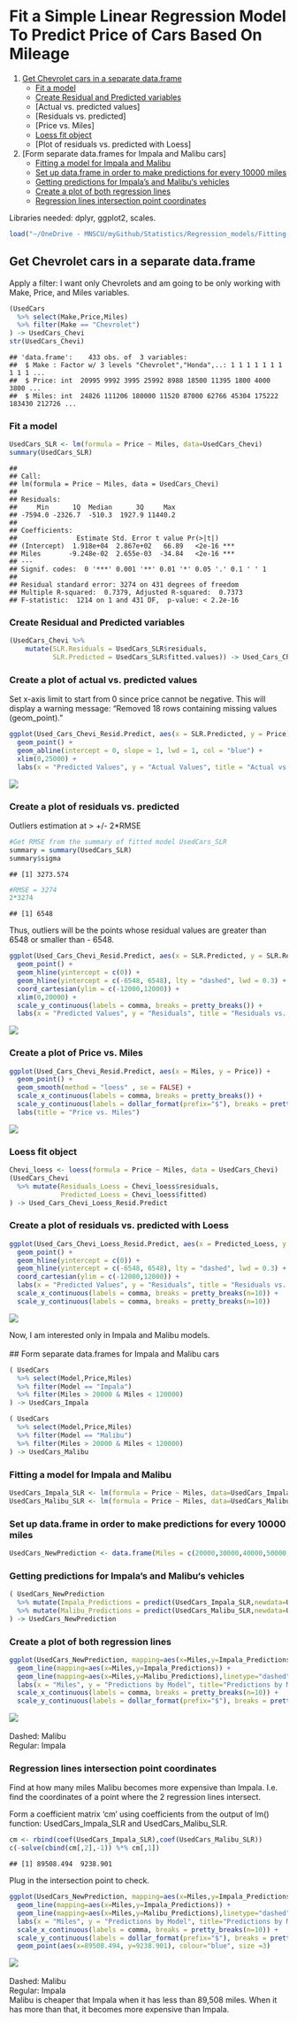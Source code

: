 # Fit a Simple Linear Regression Model To Predict Price of Cars Based On Mileage
1.  [Get Chevrolet cars in a separate
    data.frame](#get-chevrolet-cars-in-a-separate-data.frame)
    -   [Fit a model](#fit-a-model)
    -   [Create Residual and Predicted
        variables](#create-residual-and-predicted-variables)
    -   \[Actual vs. predicted values\]
    -   \[Residuals vs. predicted\]
    -   \[Price vs. Miles\]
    -   [Loess fit object](#loess-fit-object)
    -   \[Plot of residuals vs. predicted with Loess\]
2.  \[Form separate data.frames for Impala and Malibu cars\]
    -   [Fitting a model for Impala and
        Malibu](#fitting-a-model-for-impala-and-malibu)
    -   [Set up data.frame in order to make predictions for every 10000
        miles](#set-up-data.frame-in-order-to-make-predictions-for-every-10000-miles)
    -   [Getting predictions for Impala’s and Malibu‘s
        vehicles](#getting-predictions-for-impalas-and-malibus-vehicles)
    -   [Create a plot of both regression
        lines](#create-a-plot-of-both-regression-lines)
    -   [Regression lines intersection point
        coordinates](#regression-lines-intersection-point-coordinates)

Libraries needed: dplyr, ggplot2, scales.

``` r
load("~/OneDrive - MNSCU/myGithub/Statistics/Regression_models/Fitting-Simple-Linear-Regression-Model-in-R/UsedCars.RData")
```

Get Chevrolet cars in a separate data.frame
-------------------------------------------

Apply a filter: I want only Chevrolets and am going to be only working
with Make, Price, and Miles variables.

``` r
(UsedCars
  %>% select(Make,Price,Miles)
  %>% filter(Make == "Chevrolet")
) -> UsedCars_Chevi
str(UsedCars_Chevi)
```

    ## 'data.frame':    433 obs. of  3 variables:
    ##  $ Make : Factor w/ 3 levels "Chevrolet","Honda",..: 1 1 1 1 1 1 1 1 1 1 ...
    ##  $ Price: int  20995 9992 3995 25992 8988 18500 11395 1800 4000 3800 ...
    ##  $ Miles: int  24826 111206 180000 11520 87000 62766 45304 175222 183430 212726 ...

### Fit a model

``` r
UsedCars_SLR <- lm(formula = Price ~ Miles, data=UsedCars_Chevi)
summary(UsedCars_SLR)
```

    ## 
    ## Call:
    ## lm(formula = Price ~ Miles, data = UsedCars_Chevi)
    ## 
    ## Residuals:
    ##     Min      1Q  Median      3Q     Max 
    ## -7594.0 -2326.7  -510.3  1927.9 11440.2 
    ## 
    ## Coefficients:
    ##               Estimate Std. Error t value Pr(>|t|)    
    ## (Intercept)  1.918e+04  2.867e+02   66.89   <2e-16 ***
    ## Miles       -9.248e-02  2.655e-03  -34.84   <2e-16 ***
    ## ---
    ## Signif. codes:  0 '***' 0.001 '**' 0.01 '*' 0.05 '.' 0.1 ' ' 1
    ## 
    ## Residual standard error: 3274 on 431 degrees of freedom
    ## Multiple R-squared:  0.7379, Adjusted R-squared:  0.7373 
    ## F-statistic:  1214 on 1 and 431 DF,  p-value: < 2.2e-16

### Create Residual and Predicted variables

``` r
(UsedCars_Chevi %>% 
    mutate(SLR.Residuals = UsedCars_SLR$residuals,
           SLR.Predicted = UsedCars_SLR$fitted.values)) -> Used_Cars_Chevi_Resid.Predict
```

### Create a plot of actual vs. predicted values

Set x-axis limit to start from 0 since price cannot be negative. This
will display a warning message: “Removed 18 rows containing missing
values (geom\_point).”

``` r
ggplot(Used_Cars_Chevi_Resid.Predict, aes(x = SLR.Predicted, y = Price)) +
  geom_point() +
  geom_abline(intercept = 0, slope = 1, lwd = 1, col = "blue") +
  xlim(0,25000) +
  labs(x = "Predicted Values", y = "Actual Values", title = "Actual vs. Predicted")
```

![](Linear_model_files/figure-markdown_github/unnamed-chunk-8-1.png)

### Create a plot of residuals vs. predicted

Outliers estimation at &gt; +/- 2\*RMSE

``` r
#Get RMSE from the summary of fitted model UsedCars_SLR
summary = summary(UsedCars_SLR)
summary$sigma
```

    ## [1] 3273.574

``` r
#RMSE = 3274
2*3274
```

    ## [1] 6548

Thus, outliers will be the points whose residual values are greater than
6548 or smaller than - 6548.

``` r
ggplot(Used_Cars_Chevi_Resid.Predict, aes(x = SLR.Predicted, y = SLR.Residuals)) +
  geom_point() +
  geom_hline(yintercept = c(0)) +
  geom_hline(yintercept = c(-6548, 6548), lty = "dashed", lwd = 0.3) +
  coord_cartesian(ylim = c(-12000,12000)) +
  xlim(0,20000) +
  scale_y_continuous(labels = comma, breaks = pretty_breaks()) +
  labs(x = "Predicted Values", y = "Residuals", title = "Residuals vs. Predicted")
```

![](Linear_model_files/figure-markdown_github/unnamed-chunk-11-1.png)

### Create a plot of Price vs. Miles

``` r
ggplot(Used_Cars_Chevi_Resid.Predict, aes(x = Miles, y = Price)) +
  geom_point() +
  geom_smooth(method = "loess" , se = FALSE) +
  scale_x_continuous(labels = comma, breaks = pretty_breaks()) +
  scale_y_continuous(labels = dollar_format(prefix="$"), breaks = pretty_breaks(n=10)) +
  labs(title = "Price vs. Miles")
```

![](Linear_model_files/figure-markdown_github/unnamed-chunk-12-1.png)

### Loess fit object

``` r
Chevi_loess <- loess(formula = Price ~ Miles, data = UsedCars_Chevi)
(UsedCars_Chevi
  %>% mutate(Residuals_Loess = Chevi_loess$residuals,
             Predicted_Loess = Chevi_loess$fitted)
) -> Used_Cars_Chevi_Loess_Resid.Predict
```

### Create a plot of residuals vs. predicted with Loess

``` r
ggplot(Used_Cars_Chevi_Loess_Resid.Predict, aes(x = Predicted_Loess, y = Residuals_Loess)) +
  geom_point() +
  geom_hline(yintercept = c(0)) +
  geom_hline(yintercept = c(-6548, 6548), lty = "dashed", lwd = 0.3) +
  coord_cartesian(ylim = c(-12000,12000)) +
  labs(x = "Predicted Values", y = "Residuals", title = "Residuals vs. Predicted with Loess") +
  scale_x_continuous(labels = comma, breaks = pretty_breaks(n=10)) +
  scale_y_continuous(labels = comma, breaks = pretty_breaks(n=10))
```

![](Linear_model_files/figure-markdown_github/unnamed-chunk-14-1.png)

Now, I am interested only in Impala and Malibu models. <br></br> \#\#
Form separate data.frames for Impala and Malibu cars

``` r
( UsedCars
  %>% select(Model,Price,Miles)
  %>% filter(Model == "Impala")
  %>% filter(Miles > 20000 & Miles < 120000)
) -> UsedCars_Impala
```

``` r
( UsedCars
  %>% select(Model,Price,Miles)
  %>% filter(Model == "Malibu")
  %>% filter(Miles > 20000 & Miles < 120000)
) -> UsedCars_Malibu
```

### Fitting a model for Impala and Malibu

``` r
UsedCars_Impala_SLR <- lm(formula = Price ~ Miles, data=UsedCars_Impala)
UsedCars_Malibu_SLR <- lm(formula = Price ~ Miles, data=UsedCars_Malibu)
```

### Set up data.frame in order to make predictions for every 10000 miles

``` r
UsedCars_NewPrediction <- data.frame(Miles = c(20000,30000,40000,50000,60000,70000,80000,90000,100000,110000,120000))
```

### Getting predictions for Impala’s and Malibu‘s vehicles

``` r
( UsedCars_NewPrediction
  %>% mutate(Impala_Predictions = predict(UsedCars_Impala_SLR,newdata=UsedCars_NewPrediction) )
  %>% mutate(Malibu_Predictions = predict(UsedCars_Malibu_SLR,newdata=UsedCars_NewPrediction) )
) -> UsedCars_NewPrediction
```

### Create a plot of both regression lines

``` r
ggplot(UsedCars_NewPrediction, mapping=aes(x=Miles,y=Impala_Predictions)) +
  geom_line(mapping=aes(x=Miles,y=Impala_Predictions)) + 
  geom_line(mapping=aes(x=Miles,y=Malibu_Predictions),linetype="dashed")+ 
  labs(x = "Miles", y = "Predictions by Model", title="Predictions by Model vs. Miles") +
  scale_x_continuous(labels = comma, breaks = pretty_breaks(n=10)) +
  scale_y_continuous(labels = dollar_format(prefix="$"), breaks = pretty_breaks(n=10))
```

![](Linear_model_files/figure-markdown_github/unnamed-chunk-20-1.png)
<br></br>
Dashed: Malibu <br>
Regular: Impala

### Regression lines intersection point coordinates

Find at how many miles Malibu becomes more expensive than Impala. I.e.
find the coordinates of a point where the 2 regression lines intersect.

Form a coefficient matrix ‘cm’ using coefficients from the output of
lm() function: UsedCars\_Impala\_SLR and UsedCars\_Malibu\_SLR.

``` r
cm <- rbind(coef(UsedCars_Impala_SLR),coef(UsedCars_Malibu_SLR)) 
c(-solve(cbind(cm[,2],-1)) %*% cm[,1])
```

    ## [1] 89508.494  9238.901

Plug in the intersection point to check.

``` r
ggplot(UsedCars_NewPrediction, mapping=aes(x=Miles,y=Impala_Predictions)) +
  geom_line(mapping=aes(x=Miles,y=Impala_Predictions)) + 
  geom_line(mapping=aes(x=Miles,y=Malibu_Predictions),linetype="dashed")+ 
  labs(x = "Miles", y = "Predictions by Model", title="Predictions by Model vs. Miles") +
  scale_x_continuous(labels = comma, breaks = pretty_breaks(n=10)) +
  scale_y_continuous(labels = dollar_format(prefix="$"), breaks = pretty_breaks(n=10)) +
  geom_point(aes(x=89508.494, y=9238.901), colour="blue", size =3) 
```

![](Linear_model_files/figure-markdown_github/unnamed-chunk-22-1.png)
<br></br>
Dashed: Malibu <br>
Regular: Impala  
Malibu is cheaper that Impala when it has less than 89,508 miles. When it has more than that, it becomes more expensive than Impala.
